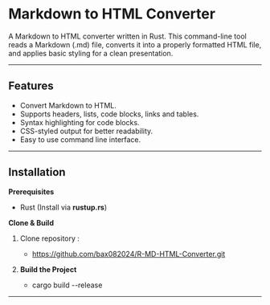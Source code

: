 # Markdown to HTML Converter

A Markdown to HTML converter written in Rust. This command-line tool reads a Markdown (.md) file, converts it into a properly formatted HTML file, and applies basic styling for a clean presentation.

---

## Features

- Convert Markdown to HTML.
- Supports headers, lists, code blocks, links and tables.
- Syntax highlighting for code blocks.
- CSS-styled output for better readability.
- Easy to use command line interface.

--- 

## Installation

**Prerequisites**

- Rust (Install via **rustup.rs**)

**Clone & Build**

1. Clone repository :
    - https://github.com/bax082024/R-MD-HTML-Converter.git

2. **Build the Project**
    - cargo build --release

---


